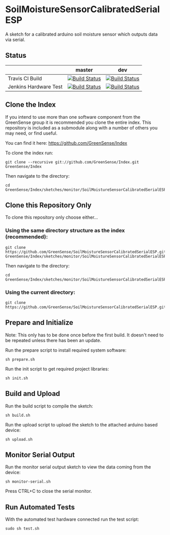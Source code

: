 # SoilMoistureSensorCalibratedSerialESP
A sketch for a calibrated arduino soil moisture sensor which outputs data via serial.

## Status

|    | master | dev |
| ------------- | ------------- | ------------- |
| Travis CI Build  | [![Build Status](https://travis-ci.org/GreenSense/SoilMoistureSensorCalibratedSerialESP.svg?branch=master)](https://travis-ci.org/GreenSense/SoilMoistureSensorCalibratedSerialESP)  | [![Build Status](https://travis-ci.org/GreenSense/SoilMoistureSensorCalibratedSerialESP.svg?branch=dev)](https://travis-ci.org/GreenSense/SoilMoistureSensorCalibratedSerialESP)  |
| Jenkins Hardware Test  | [![Build Status](http://greensense.hopto.org:8080/job/GreenSense/job/SoilMoistureSensorCalibratedSerialESP/job/master/badge/icon)](http:/greensense.hopto.org:8080/job/GreenSense/job/SoilMoistureSensorCalibratedSerialESP/job/master/)  | [![Build Status](http://greensense.hopto.org:8080/job/GreenSense/job/SoilMoistureSensorCalibratedSerialESP/job/dev/badge/icon)](http:/greensense.hopto.org:8080/job/GreenSense/job/SoilMoistureSensorCalibratedSerialESP/job/dev/)  |

## Clone the Index
If you intend to use more than one software component from the GreenSense group it is recommended you clone the entire index.
This repository is included as a submodule along with a number of others you may need, or find useful.

You can find it here:
https://github.com/GreenSense/Index

To clone the index run:

```
git clone --recursive git://github.com/GreenSense/Index.git GreenSense/Index
```

Then navigate to the directory:
```
cd GreenSense/Index/sketches/monitor/SoilMoistureSensorCalibratedSerialESP
```

## Clone this Repository Only
To clone this repository only choose either...

### Using the same directory structure as the index (recommended):

```
git clone https://github.com/GreenSense/SoilMoistureSensorCalibratedSerialESP.git GreenSense/Index/sketches/monitor/SoilMoistureSensorCalibratedSerialESP
```
Then navigate to the directory:
```
cd GreenSense/Index/sketches/monitor/SoilMoistureSensorCalibratedSerialESP
```

### Using the current directory:

```
git clone https://github.com/GreenSense/SoilMoistureSensorCalibratedSerialESP.git
```

## Prepare and Initialize
Note: This only has to be done once before the first build. It doesn't need to be repeated unless there has been an update.

Run the prepare script to install required system software:

```
sh prepare.sh
```

Run the init script to get required project libraries:

```
sh init.sh
```

## Build and Upload
Run the build script to compile the sketch:

```
sh build.sh
```

Run the upload script to upload the sketch to the attached arduino based device:

```
sh upload.sh
```

## Monitor Serial Output

Run the monitor serial output sketch to view the data coming from the device:

```
sh monitor-serial.sh
```

Press CTRL+C to close the serial monitor.

## Run Automated Tests
With the automated test hardware connected run the test script:

```
sudo sh test.sh
```


